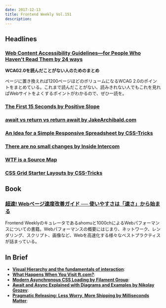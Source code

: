 ```yaml
---
date: 2017-12-13
title: Frontend Weekly Vol.151
description: 
---
```


## Headlines

### [Web Content Accessibility Guidelines—for People Who Haven't Read Them by 24 ways](https://24ways.org/2017/wcag-for-people-who-havent-read-them/)

**WCAG2.0を読んだことがない人のためのまとめ**

ページに置き換えれば1200ページほどのボリュームになるWCAG 2.0のポイントをまとめている。これまで読んだことがない、読みきれない人でもこれを見ればWebサイトをよくするポイントがわかるので、ぜひ一読を。 


### [The First 15 Seconds by Positive Slope](https://medium.com/positiveslope/the-first-15-seconds-9590d7dabc?ref=uxdesignweekly)


### [await vs return vs return await by JakeArchibald.com](https://jakearchibald.com/2017/await-vs-return-vs-return-await/)


### [An Idea for a Simple Responsive Spreadsheet by CSS-Tricks](https://css-tricks.com/idea-simple-responsive-spreadsheet/)


### [There are no small changes by Inside Intercom](https://blog.intercom.com/there-are-no-small-changes/)


### [WTF is a Source Map](https://www.schneems.com/2017/11/14/wtf-is-a-source-map/)


### [CSS Grid Starter Layouts by CSS-Tricks](https://css-tricks.com/snippets/css/css-grid-starter-layouts/)

## Book

### [超速! Webページ速度改善ガイド ── 使いやすさは「速さ」から始まる](http://amzn.to/2iVvU02)

Frontend Weeklyのキュレータであるahomuと1000chによるWebパフォーマンスについての書籍。Webパフォーマンスの概要にはじまり、ネットワーク、レンダリング、スクリプト、画像など、Webを高速化する様々なベストプラクティスが詰まっている。

## In Brief

- [**Visual Hierarchy and the fundamentals of interaction**](https://uxplanet.org/visual-hierarchy-and-the-fundamentals-of-interaction-320a9e633822):
- [**What Happens When You Visit ft.com?**](http://engineroom.ft.com/2017/11/27/what-happens-when-you-visit-ft-com/):
- [**Modern Asynchronous CSS Loading by Filament Group**](https://www.filamentgroup.com/lab/async-css.html):
- [**Await and Async Explained with Diagrams and Examples by Nikolay Grozev**](http://nikgrozev.com/2017/10/01/async-await/):
- [**Pragmatic Releasing: Less Worry, More Shipping by Milliseconds Matter**](https://blog.algolia.com/pragmatic-releasing/):
